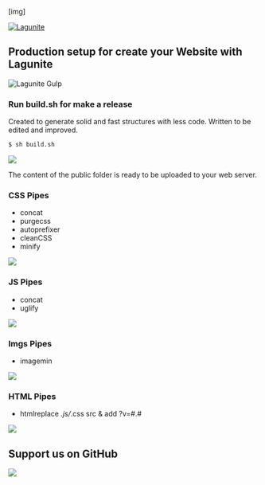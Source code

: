 
[img]

[![Lagunite](https://github.com/arielivandiaz/lagunite/blob/production/img/lagunite.png?raw=true)](https://lagunite.com)



## Production setup for create your Website  with Lagunite

![Lagunite Gulp](https://github.com/arielivandiaz/lagunite/blob/production/img/i2.png?raw=true)

### Run build.sh for make a release

Created to generate solid and fast structures with less code. Written to be edited and improved.
 
 ```sh
$ sh build.sh
```
 
![](https://github.com/arielivandiaz/lagunite/blob/production/img/i1.png?raw=true)
  


The content of the public folder is ready to be uploaded to your web server.


### CSS Pipes

- concat
- purgecss
- autoprefixer
- cleanCSS
- minify


![](https://github.com/arielivandiaz/lagunite/blob/production/img/i3.png?raw=true)

### JS Pipes

- concat
- uglify

![](https://github.com/arielivandiaz/lagunite/blob/production/img/i4.png?raw=true)

### Imgs Pipes

- imagemin


![](https://github.com/arielivandiaz/lagunite/blob/production/img/i5.png?raw=true)

### HTML Pipes

- htmlreplace *.js/*.css src & add ?v=#.#

![](https://github.com/arielivandiaz/lagunite/blob/production/img/i6.png?raw=true)



## Support us on GitHub


![](https://github.com/arielivandiaz/lagunite/blob/production/img/image3.png?raw=true)

